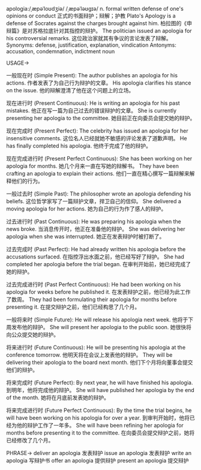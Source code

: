 apologia:/ˌæpəˈloʊdʒiə/ /ˌæpəˈləʊɡɪə/
n.
formal written defense of one's opinions or conduct
正式的书面辩护；辩解；护教
Plato's Apology is a defense of Socrates against the charges brought against him.  柏拉图的《申辩篇》是对苏格拉底针对其指控的辩护。
The politician issued an apologia for his controversial remarks.  这位政治家就其有争议的言论发表了辩解。
Synonyms: defense, justification, explanation, vindication
Antonyms: accusation, condemnation, indictment
noun


USAGE->

一般现在时 (Simple Present):
The author publishes an apologia for his actions. 作者发表了为自己行为辩护的文章。
His apologia clarifies his stance on the issue. 他的辩解澄清了他在这个问题上的立场。

现在进行时 (Present Continuous):
He is writing an apologia for his past mistakes. 他正在写一篇为自己过去的错误辩护的文章。
She is currently presenting her apologia to the committee. 她目前正在向委员会提交她的辩护。

现在完成时 (Present Perfect):
The celebrity has issued an apologia for her insensitive comments.  这位名人已经就她不敏感的评论发表了道歉声明。
He has finally completed his apologia. 他终于完成了他的辩护。

现在完成进行时 (Present Perfect Continuous):
She has been working on her apologia for months. 她几个月来一直在写她的辩解书。
They have been crafting an apologia to explain their actions. 他们一直在精心撰写一篇辩解来解释他们的行为。

一般过去时 (Simple Past):
The philosopher wrote an apologia defending his beliefs.  这位哲学家写了一篇辩护文章，捍卫自己的信仰。
She delivered a moving apologia for her actions. 她为自己的行为作了感人的辩护。

过去进行时 (Past Continuous):
He was preparing his apologia when the news broke.  当消息传开时，他正在准备他的辩护。
She was delivering her apologia when she was interrupted.  她正在发表辩护时被打断了。

过去完成时 (Past Perfect):
He had already written his apologia before the accusations surfaced.  在指控浮出水面之前，他已经写好了辩护。
She had completed her apologia before the trial began.  在审判开始前，她已经完成了她的辩护。

过去完成进行时 (Past Perfect Continuous):
He had been working on his apologia for weeks before he published it. 在发表辩护之前，他已经为此工作了数周。
They had been formulating their apologia for months before presenting it.  在提交辩护之前，他们已经构思了几个月。

一般将来时 (Simple Future):
He will release his apologia next week. 他将于下周发布他的辩护。
She will present her apologia to the public soon.  她很快将向公众提交她的辩护。

将来进行时 (Future Continuous):
He will be presenting his apologia at the conference tomorrow. 他明天将在会议上发表他的辩护。
They will be delivering their apologia to the board next month.  他们下个月将向董事会提交他们的辩护。

将来完成时 (Future Perfect):
By next year, he will have finished his apologia. 到明年，他将完成他的辩护。
She will have published her apologia by the end of the month.  她将在月底前发表她的辩护。

将来完成进行时 (Future Perfect Continuous):
By the time the trial begins, he will have been working on his apologia for over a year.  到审判开始时，他将已经为他的辩护工作了一年多。
She will have been refining her apologia for months before presenting it to the committee.  在向委员会提交辩护之前，她将已经修改了几个月。


PHRASE->
deliver an apologia  发表辩护
issue an apologia  发表辩护
write an apologia  写辩护书
offer an apologia  提供辩护
present an apologia  提交辩护
